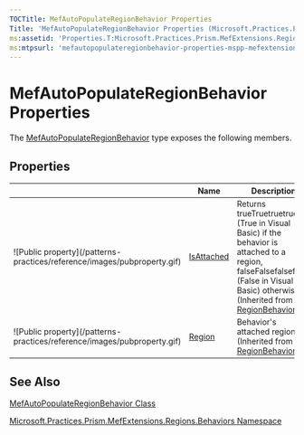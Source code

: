 ```yaml
---
TOCTitle: MefAutoPopulateRegionBehavior Properties
Title: 'MefAutoPopulateRegionBehavior Properties (Microsoft.Practices.Prism.MefExtensions.Regions.Behaviors)'
ms:assetid: 'Properties.T:Microsoft.Practices.Prism.MefExtensions.Regions.Behaviors.MefAutoPopulateRegionBehavior'
ms:mtpsurl: 'mefautopopulateregionbehavior-properties-mspp-mefextensions-regions-behaviors.md'
---
```



# MefAutoPopulateRegionBehavior Properties

The [MefAutoPopulateRegionBehavior](https://msdn.microsoft.com/library/microsoft.practices.prism.mefextensions.regions.behaviors.mefautopopulateregionbehavior) type exposes the following members.

## Properties

<table>

<thead>
<tr class="header">
<th> </th>
<th>Name</th>
<th>Description</th>
</tr>
</thead>
<tbody>
<tr class="odd">
<td>![Public property](/patterns-practices/reference/images/pubproperty.gif)</td>
<td><a href="https://msdn.microsoft.com/library/microsoft.practices.prism.regions.regionbehavior.isattached">IsAttached</a></td>
<td><div class="summary">
Returns trueTruetruetrue (True in Visual Basic) if the behavior is attached to a region, falseFalsefalsefalse (False in Visual Basic) otherwise.
</div>
(Inherited from <a href="https://msdn.microsoft.com/library/microsoft.practices.prism.regions.regionbehavior">RegionBehavior</a>.)</td>
</tr>
<tr class="even">
<td>![Public property](/patterns-practices/reference/images/pubproperty.gif)</td>
<td><a href="https://msdn.microsoft.com/library/microsoft.practices.prism.regions.regionbehavior.region">Region</a></td>
<td><div class="summary">
Behavior's attached region.
</div>
(Inherited from <a href="https://msdn.microsoft.com/library/microsoft.practices.prism.regions.regionbehavior">RegionBehavior</a>.)</td>
</tr>
</tbody>
</table>

## See Also

[MefAutoPopulateRegionBehavior Class](https://msdn.microsoft.com/library/microsoft.practices.prism.mefextensions.regions.behaviors.mefautopopulateregionbehavior)

[Microsoft.Practices.Prism.MefExtensions.Regions.Behaviors Namespace](https://msdn.microsoft.com/library/microsoft.practices.prism.mefextensions.regions.behaviors)
